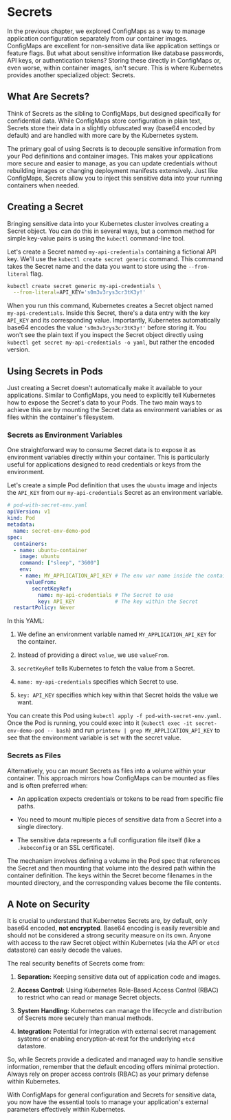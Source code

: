 
# Secrets

In the previous chapter, we explored ConfigMaps as a way to manage application configuration separately from our container images. ConfigMaps are excellent for non-sensitive data like application settings or feature flags. But what about sensitive information like database passwords, API keys, or authentication tokens? Storing these directly in ConfigMaps or, even worse, within container images, isn't secure. This is where Kubernetes provides another specialized object: Secrets.

## What Are Secrets?

Think of Secrets as the sibling to ConfigMaps, but designed specifically for confidential data. While ConfigMaps store configuration in plain text, Secrets store their data in a slightly obfuscated way (base64 encoded by default) and are handled with more care by the Kubernetes system.

The primary goal of using Secrets is to decouple sensitive information from your Pod definitions and container images. This makes your applications more secure and easier to manage, as you can update credentials without rebuilding images or changing deployment manifests extensively. Just like ConfigMaps, Secrets allow you to inject this sensitive data into your running containers when needed.

## Creating a Secret

Bringing sensitive data into your Kubernetes cluster involves creating a Secret object. You can do this in several ways, but a common method for simple key-value pairs is using the `kubectl` command-line tool.

Let's create a Secret named `my-api-credentials` containing a fictional API key. We'll use the `kubectl create secret generic` command. This command takes the Secret name and the data you want to store using the `--from-literal` flag.

```bash
kubectl create secret generic my-api-credentials \
  --from-literal=API_KEY='s0m3v3rys3cr3tK3y!'
```

When you run this command, Kubernetes creates a Secret object named `my-api-credentials`. Inside this Secret, there's a data entry with the key `API_KEY` and its corresponding value. Importantly, Kubernetes automatically base64 encodes the value `'s0m3v3rys3cr3tK3y!'` before storing it. You won't see the plain text if you inspect the Secret object directly using `kubectl get secret my-api-credentials -o yaml`, but rather the encoded version.

## Using Secrets in Pods

Just creating a Secret doesn't automatically make it available to your applications. Similar to ConfigMaps, you need to explicitly tell Kubernetes how to expose the Secret's data to your Pods. The two main ways to achieve this are by mounting the Secret data as environment variables or as files within the container's filesystem.

### Secrets as Environment Variables

One straightforward way to consume Secret data is to expose it as environment variables directly within your container. This is particularly useful for applications designed to read credentials or keys from the environment.

Let's create a simple Pod definition that uses the `ubuntu` image and injects the `API_KEY` from our `my-api-credentials` Secret as an environment variable.

```yaml
# pod-with-secret-env.yaml
apiVersion: v1
kind: Pod
metadata:
  name: secret-env-demo-pod
spec:
  containers:
  - name: ubuntu-container
    image: ubuntu
    command: ["sleep", "3600"]
    env:
    - name: MY_APPLICATION_API_KEY # The env var name inside the container
      valueFrom:
        secretKeyRef:
          name: my-api-credentials # The Secret to use
          key: API_KEY             # The key within the Secret
  restartPolicy: Never
```

In this YAML:

1.  We define an environment variable named `MY_APPLICATION_API_KEY` for the container.

2.  Instead of providing a direct `value`, we use `valueFrom`.

3.  `secretKeyRef` tells Kubernetes to fetch the value from a Secret.

4.  `name: my-api-credentials` specifies which Secret to use.

5.  `key: API_KEY` specifies which key within that Secret holds the value we want.

You can create this Pod using `kubectl apply -f pod-with-secret-env.yaml`. Once the Pod is running, you could exec into it (`kubectl exec -it secret-env-demo-pod -- bash`) and run `printenv | grep MY_APPLICATION_API_KEY` to see that the environment variable is set with the secret value.

### Secrets as Files

Alternatively, you can mount Secrets as files into a volume within your container. This approach mirrors how ConfigMaps can be mounted as files and is often preferred when:

*   An application expects credentials or tokens to be read from specific file paths.

*   You need to mount multiple pieces of sensitive data from a Secret into a single directory.

*   The sensitive data represents a full configuration file itself (like a `.kubeconfig` or an SSL certificate).

The mechanism involves defining a volume in the Pod spec that references the Secret and then mounting that volume into the desired path within the container definition. The keys within the Secret become filenames in the mounted directory, and the corresponding values become the file contents.

## A Note on Security

It is crucial to understand that Kubernetes Secrets are, by default, only base64 encoded, **not encrypted**. Base64 encoding is easily reversible and should not be considered a strong security measure on its own. Anyone with access to the raw Secret object within Kubernetes (via the API or `etcd` datastore) can easily decode the values.

The real security benefits of Secrets come from:

1.  **Separation:** Keeping sensitive data out of application code and images.

2.  **Access Control:** Using Kubernetes Role-Based Access Control (RBAC) to restrict who can read or manage Secret objects.

3.  **System Handling:** Kubernetes can manage the lifecycle and distribution of Secrets more securely than manual methods.

4.  **Integration:** Potential for integration with external secret management systems or enabling encryption-at-rest for the underlying `etcd` datastore.

So, while Secrets provide a dedicated and managed way to handle sensitive information, remember that the default encoding offers minimal protection. Always rely on proper access controls (RBAC) as your primary defense within Kubernetes.

With ConfigMaps for general configuration and Secrets for sensitive data, you now have the essential tools to manage your application's external parameters effectively within Kubernetes.
